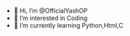 - 👋 Hi, I’m @OfficialYashOP
- 👀 I’m interested in Coding
- 🌱 I’m currently learning Python,Html,C

<!---
OfficialYashOP/OfficialYashOP is a ✨ special ✨ repository because its `README.md` (this file) appears on your GitHub profile.
You can click the Preview link to take a look at your changes.
--->
